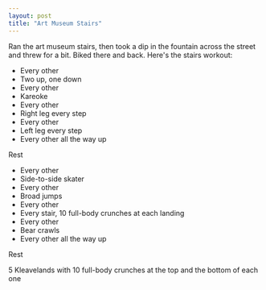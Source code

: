 ```yaml
---
layout: post
title: "Art Museum Stairs"
---
```


Ran the art museum stairs, then took a dip in the fountain across the street and threw for a bit. Biked there and back. Here's the stairs workout:

- Every other
- Two up, one down
- Every other
- Kareoke
- Every other
- Right leg every step
- Every other
- Left leg every step
- Every other all the way up

Rest

- Every other
- Side-to-side skater
- Every other
- Broad jumps
- Every other
- Every stair, 10 full-body crunches at each landing
- Every other
- Bear crawls
- Every other all the way up

Rest

5 Kleavelands with 10 full-body crunches at the top and the bottom of each one
